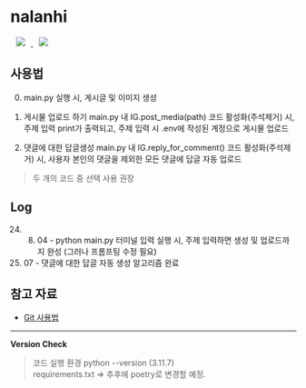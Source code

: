 # nalanhi

<a href="https://www.instagram.com/analyst_hyuk/">
    <img 
        src="http://img.shields.io/badge/-Instagram-white?style=flat&logo=Instagram&link=https://www.instagram.com/sesac.nalanhi/"
        style="height : auto; margin-left : 10px; margin-right : 10px;"/>
</a>
<a href="https://www.instagram.com/sesac.nalanhi/">
    <img 
        src="http://img.shields.io/badge/-Instagram-white?style=flat&logo=Instagram&link=https://www.instagram.com/sesac.nalanhi/"
        style="height : auto; margin-left : 10px; margin-right : 10px;"/>
</a>

## 사용법
0) main.py 실행 시, 게시글 및 이미지 생성

1) 게시물 업로드 하기
    main.py 내 IG.post_media(path) 코드 활성화(주석제거) 시,
    주제 입력 print가 출력되고, 주제 입력 시 .env에 작성된 계정으로 게시물 업로드

2) 댓글에 대한 답글생성
    main.py 내 IG.reply_for_comment() 코드 활성화(주석제거) 시,
    사용자 본인의 댓글을 제외한 모든 댓글에 답글 자동 업로드

> 두 개의 코드 중 선택 사용 권장




## Log
24. 08. 04 - python main.py 터미널 입력 실행 시, 주제 입력하면 생성 및 업로드까지 완성 (그러나 프롬프팅 수정 필요)
24. 07     - 댓글에 대한 답글 자동 생성 알고리즘 완료



## 참고 자료

- [Git 사용법](https://github.com/Jinujara/nalanhi/tree/main/git%20%EC%82%AC%EC%9A%A9%EB%B2%95)



---

**Version Check**

> 코드 실행 환경
> python --version (3.11.7)  
> requirements.txt => 추후에 poetry로 변경할 예정.

